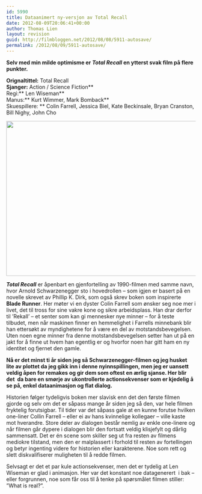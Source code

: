 ```yaml
---
id: 5990
title: Dataanimert ny-versjon av Total Recall
date: 2012-08-09T20:06:41+00:00
author: Thomas Lien
layout: revision
guid: http://filmbloggen.net/2012/08/08/5911-autosave/
permalink: /2012/08/09/5911-autosave/
---
```

**Selv med min milde optimisme er _Total Recall_ en ytterst svak film på flere punkter.**

<!--more-->

**Orignaltittel:** Total Recall  
**Sjanger:** Action / Science Fiction**  
Regi:** Len Wiseman**  
Manus:** Kurt Wimmer, Mark Bomback**  
Skuespillere: ** Colin Farrell, Jessica Biel, Kate Beckinsale, Bryan Cranston, Bill Nighy, John Cho

<a href="http://filmbloggen.net/2012/08/07/dataanimert-ny-versjon-av-total-recall/925842-total-recall/" rel="attachment wp-att-5913"><img class="alignnone size-large wp-image-5913" src="http://filmbloggen.net/wp-content/uploads//2012/08/11-001-620x412.jpg" alt="" width="620" height="412" /></a>

_**Total Recall**_ er åpenbart en gjenfortelling av 1990-filmen med samme navn, hvor Arnold Schwarzenegger sto i hovedrollen – som igjen er basert på en novelle skrevet av Phillip K. Dirk, som også skrev boken som inspirerte **Blade Runner**. Her møter vi en dyster Colin Farrell som ønsker seg noe mer i livet, det til tross for sine vakre kone og sikre arbeidsplass. Han drar derfor til ’Rekall’ – et senter som kan gi mennesker nye minner &#8211; for å teste tilbudet, men når maskinen finner en hemmelighet i Farrells minnebank blir han ettersøkt av myndighetene for å være en del av motstandsbevegelsen. Uten noen egne minner fra denne motstandsbevegelsen setter han ut på en jakt for å finne ut hvem han egentlig er og hvorfor noen har gitt ham en ny identitet og fjernet den gamle.

**Nå er det minst ti år siden jeg så Schwarzenegger-filmen og jeg husket lite av plottet da jeg gikk inn i denne nyinnspillingen, men jeg er uansett veldig åpen for remakes og gir dem som oftest en ærlig sjanse. Her blir det  da bare en smørje av ukontrollerte actionsekvenser som er kjedelig å se på, enkel dataanimasjon og flat dialog.**

Historien følger tydeligvis boken mer slavisk enn det den første filmen gjorde og selv om det er såpass mange år siden jeg så den, var hele filmen fryktelig forutsigbar. Til tider var det såpass gale at en kunne forutse hvilken one-liner Collin Farrell – eller ei av hans kvinnelige kollegaer – ville kaste mot hverandre. Store deler av dialogen består nemlig av enkle one-linere og når filmen går dypere i dialogen blir den fortsatt veldig klisjefylt og dårlig sammensatt. Det er én scene som skiller seg ut fra resten av filmens mediokre tilstand, men den er malplassert i forhold til resten av fortellingen og betyr ingenting videre for historien eller karakterene. Noe som rett og slett diskvalifiserer muligheten til å redde filmen.

Selvsagt er det et par kule actionsekvenser, men det er tydelig at Len Wiseman er glad i animasjon. Her var det konstant noe datagenerert  i bak &#8211; eller forgrunnen, noe som får oss til å tenke på spørsmålet filmen stiller: ”What is real?”.

<div class="video-shortcode">
</div>